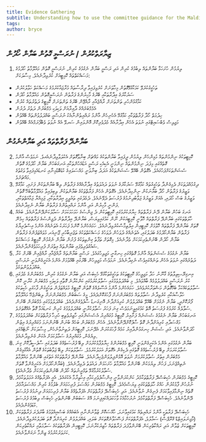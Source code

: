 ```yaml
---
title: Evidence Gathering
subtitle: Understanding how to use the committee guidance for the Maldives Parliament
tags: 
author: bryce
---
```


<h2>ޒިޔާރަތްކުރުން / ނުރަސްމީ ގޮތުން ބަޔާން ހޯދުން</h2>

<ol>
<li>ލިޔުމުން ހުށަހަޅާ ބަޔާންތައް ލިބުމުގެ ކުރިން އަދި ރަސްމީ ބަޔާން ނެގުމުގެ ކުރިން، ނުރަސްމީ ގޮތުން މައުލޫމާތު ހޯދުމުގެ މަސައްކަތްތައް ކޮމިޓީއަށް ކުރެވިދާނެއެވެ. މިސާލަކަށް: </li>
</ol>
<ul>
<li>ތަހުގީގުކުރެވޭ ކަމަކާގުޅޭގޮތުން މިހާތަނަށް ކުރެވިފައިވާ ދިރާސާތައް މުރާޖައާކުރުމުގެ މަސައްކަތް ހަވާލުކުރުން</li>
<li>ސަރުކާރުގެ އިދާރާތަކާއި ބޭރުގެ މާހިރުންގެ ފަރާތުން ނުރަސްމީގޮތުން މައުލޫމާތު ހޯދުން</li>
<li>ކަމާގުޅުންހުރި ތަންތަނަށް ރާއްޖެއާއި ރާއްޖޭން ބޭރުގެ ތަންތަނަށް ކޮމިޓީގެ ދަތުރުތައް ކުރުން</li>
<li>އެމެމްބަރެއްގެ ދާއިރާއަށް ވަކިވަކި މެމްބަރުން ދަތުރު ދުރުން</li>
<li>ހިދުމަތް ހޯދާ ފަރާތްތަކާއި ކަމާގުޅޭ އެހެނިހެން އާންމު ރައްޔިތުންނާއެކު ނުރަސްމީ ބައްދަލުވުންތައް ބޭއްވުން</li>
<li>މަޖިލިސް ވެބްސައިޓްގައި ނުވަތަ އެހެން އިދާރާއެއް މެދުވެރިކޮށް އޮންލައިން ސަރވޭ އެއް ނުވަތަ ވެބްފޯރަމްއެއް ބޭއްވުން</li>
</ul>

<h2>ބަޔާންދޭ ފަރާތްތައް އަދި ބަޔާންނެގުން</h2>

<ol start="2">
<li>ކޮމިޓީތަކުގެ ނިންމުންތައް މުޅިންހެން ލިޔުމުން ދީފައިވާ ބަޔާންތަކުގެ މައްޗަށް ބިނާވާގޮތަށް އެކުލަވާވިދާނެއެއވެ. ނަމަވެސް އާންމު ގޮތެއްގައި މިފަދަ ނިންމުންތައް ނިންމަނީ އެކިއެކި ރަސްމީ އަޑުއެހުންތަކާއި އަނގަބަހުން ބަޔާން ހޯދުމުގެ ގޮތުން ސެޝަންތަކަށްފަހުގައެވެ. އެގޮތުން ބޭއްވޭ ސެޝަންތަކުގެ އަދަދު ބިނާވަނީ މައްސަލައިގެ ކުޑަބޮޑުމިނާއި ކަނޑައެޅިފައިވާ ވަގުތުގެ މައްޗަށެވެ. </li>
<li>ދިގުމުއްދަތަކަށް ދެމިގެންދާ ތަހުގީގުތައް ކަމާގުޅޭ ސަރުކާރުގެ ނުވަތަ ދައުލަތުގެ އިދާރާއެއްގެ ފަރާތުން ލިބޭ ބަޔާންތަކުން ފަށައި، ކަމާގުޅޭ ވަޒީރުގެ ފަރާތުން ހޯދާ ބަޔާނަކުން ނިންމިދާނެއެވެ. އެގޮތުން އެހެން ފަރާތްތަކުގެ ބަޔާންތަކުން ލިބިފައިވާ މައުލޫމާތާބެހޭ ގޮތުން ވަޒީރުގެ ބަސް ހޯދައި، އެއަށް ވަޒީރުގެ ޖަވާބުދިނުމުގެ ފުރުސަތު ދެވޭނެއެވެ. ދެމެދުގައި ތައުލީމީ އިދާރާތަކާއި، ޖަމިއްޔާ ޖަމާއަތްތަކާއި، ފަންނީ މާހިރުން އަދި އާންމު ރައްޔިތުންގެ ފަރާތުން ބަޔާން ނެގިދާނެއެވެ. </li>
<li>އަނގަ ބަހުން ބަޔާން ދޭނެ ފަރާތްތައް ހިޔާރުކުރުމުގައި ކޮމިޓީތަކުން ދެ ޖިންސުގެ ހަމަހަމަކަމަށް ސަމާލުކަންދޭންވާނެއެވެ. ބައެއް ހާލަތްތަކުގައި ބަޔާންދޭ ފަރާތްތައް ހޮވާނީ ކޮމިޓީއަކުން ނޫން ކަމުގައިވިޔަސް، ބަޔާންދޭ އިދާރާތުން ދެޖިންސުގެ ފަރާތްތައް ހިމެނޭ ގޮތަށް ބަޔާންދޭ ފަރާތްތައް ހޮވުމަށް ކޮމިޓީއިން އިލްތިމާސްކުރެވިދާނެއެވެ. ހަމައެހެންމެ ކޮންމެ ފަހަރަކު އެތަނެއްގެ އެންމެ އިސްވެރިޔާގެ ފަރާތުން ބަޔާންހޯދުމުގެ ބަދަލުގައި، އެތަނެއްގެ ދުވަހުން ދުވަހުގެ މަސައްކަތްތަކުގެ ތަޖުރިބާހުރި ޖޫނިއަރ މުވައްޒަފުންގެ ފަރާތުން ބަޔާން ހޯދުން ބޭނުންތެރިކަމަކަށް ވެދާނެއެވެ. މިގޮތަށް ތަފާތު ގިންތިތަކުގެ ފުށުން ބަޔާން ނެގުމުން ކޮމިޓީގެ މަސައްކަތް ޝައުގުވެރިވެފައި ބަޔާންތައް އިތުރަށް ފުރިހަމަވެގެންދާނެއެވެ. </li>
<li>ބަޔާން ނެގުމުގެ ސެޝަންތައް އާންމު ގޮތެއްގައި ހިނގާނީ މަޖިލިހުގައެވެ. ރަސްމީ ބަޔާންތައް ރާއްޖެއާއި ރާއްޖެއިން ބޭރަށް ކުރާ ދަތުރެއްގައި ނުވަތަ އެހެން ތަނެއްގައިވެސް ނެގިދާނެއެވެ. ނަމަވެސް މަޖިލިހުން ބޭރުގައި ބޭއްވުމަށް އެންމެ އެކަށީގެންވަނީ ނުރަސްމީ ބައްދަލުވުންތަކެވެ. </li>
<li>އިނގިރޭސިވިލާތުގެ ގާނޫނު ހަދާ މަޖިލީހުގެ ކޮމިޓީތަކުގެ ތަހުގީގުތަކާގުޅޭ ހެކިބަސް އަދި ބަޔާން ނެގުމުގެ ކުރިން، މެމްބަރުންގެ މެދުގައި ކުރު ނުރަސްމީ ބައްދަލުވުމެއް ބާއްވައެވެ. މި ބައްދަލުވުމުގައި ސުވާލުކުރުމުގައި ކަންކުރާނެ ގޮތާއި ވަކިވަކި މެމްބަރުން ކުރާނީ ކޮން ސުވާލުތަކެއްކަމާ ބެހޭގޮތުން މަޝްވަރާކުރެވެއެވެ. ހަމައެހެންމެ އާންމު އުސޫލެއްގެ ގޮތުން ކޮމިޓީގެ މުވައްޒަފުން ތަހުގީގުން ފާހަގަވި ހެކިތަކުގެ ހުލާސާއަކާއި ކުރެވިދާނެ ސުވާލުތައް މެމްބަރުންނަށް ފާހަގަކޮށްދެއެވެ. މީގެ ސަބަބުން މެމްބަރުންނަށް ލިބެންޖެހޭ މައުލޫމާތު ފޯރުކޮށްދީ، ބަޔާން ނެގުމަށް ބޭއްވޭ ބައްދަލުވުން ކުރިއަށްދާނެ އޮނިގަނޑު ސާފުވެގެންދެއެވެ. ބައްދަލުވުމުގައި މެމްބަރުން ބޭނުން ސުވާލެއް ކުރުމުގެ ފުރުސަތު އޮތް ކަމުގައިވީނަމަވެސް ގިނަ ފަހަރު ސުވާލުކުރާނީ ބައްދަލުވުމުގެ ކުރިން ކަނޑައަޅާ ގޮތާ އެއްގޮތަށެވެ. </li>
<li>އަނގަބަހުން ބަޔާން ނެގުމުގެ ސެޝަނެއް ފަށާއިރު ކޮމިޓީގެ މުގައްރިރު އެސެޝަންގައި ހާޒިރުވެތިބި ހުރިހާ ފަރާތްތަކަށް ބައްދަލުވުމުގެ މަގްސަދާއި ކުރިއަށްދާނެ ގޮތް ސާފުކޮށްދޭންވާނެއެވެ. އެހެން މެމްބަރުން ބަހެއް ބުނަން ބޭނުންނަމަ މުގައްރިރުގެ އިޒުން ހޯދަންވާނެއެވެ. އަދި ސެޝަން ހިނގަމުންދާއިރު ކަމެއް ފާހަގަކުރަން އެދޭނަމަ، ކޮމިޓީއަށް ދަތިނުވާނެހެން، މިސާލަކަށް ނޯޓެއްގައި ލިޔެގެން، މުގައްރިރުގެ ސަމާލުކަމަށް އެކަން ގެނެވިދާނެއެވެ. </li>
<li>ބަޔާން ނެގުމުގައި އެންމެ އެކަށީގެންވަނީ ކޮމިޓީ މެމްބަރުންގެ ހިޔާލުފާޅުކުރުމަށް ލިބޭ ފުރުސަތެއްގެ ބަދަލުގައި ސާފުސީދާކޮށް ގިނަ ސުވާލުކުރަމަށް ލިބޭ ފުރުސަތެއްގެ ގޮތުގައި ދެކިގެން އެގޮތަށް އަމަލުކުރުމެވެ. ސުވާލުތަކަށް ލިބޭ ޖަވާބުތަކުގެ ގޮތުން އެއާގުޅިގެން މެމްބަރުން އިތުރު ސުވާލުކުރުމަށް ނުވަތަ އޮޅުންފިލުވަންޖެހިދާނެއެވެ. ބަޔާންދޭ ފަރާތްތަކުގެ އަތުގައި ބޭނުންވާ މައުލޫމާތު ނެތިއްޖެނަމަ، ފަހުން ލިޔުމަކުން ބޭނުންވާ މައުލޫމާތު ހުށަހަޅަން ދައުވަތު ދެވިދާނެއެވެ. (ބަޔާންހޯދުމަށް އެކަށީގެންވާ ގޮތަށް ސުވާލުކުރުމާގުޅޭ ތަމްރީނުތައް ހޯދުން ބޭނުންތެރިކަމަކަށް ވެދާނެއެވެ). </li>
<li>ކޮމިޓީގެ މެމްބަރުން ހެކިބަސްދޭ ފަރާތްތަކާމެދު ކަންކުރަންވާނީ އިންސާފުވެރިކަމާއި އިހުތިރާމާ އެކުގައެވެ. އެއީ އެފަރާތެއްގެ އަމަލުތަކާމެދު ނުރުހުން ފާޅުކުރުން ހައްގު ހާލަތްތަކުގައި ވިޔަސްމެއެވެ. ކޮމިޓީގެ މެމްބަރުން މައްސަލަ ފުރިހަމައަށް ބެލުމުގެ ކުރިން މައްސަލައާމެދު ގޮތެއް ނިންމާފައިވާކަމަށް ފެނިގެން ނުވާނެއެވެ. އަދި ހެކިބަސްދޭ ފަރާތްތަކަށް އެފަރާތެއްގެ ބަޔާން ފުރިހަމައަށް ދިނުމުގެ ފުރުސަތު ދޭންވާނެއެވެ. ހެކިބަސްދޭ ފަރާތްތަކާމެދު ނުރުހުމާއެކު ވާހަކަދައްކައިފިނަމަ އޭގެ ސަބަބުން ބޭނުންތެރި ހެކިބަސް ލިބުމުގެ ފުރުސަތު ކުޑަވެގެންދެއެވެ.</li>
<li>ހެކިބަސްދޭ ފަރާތަކީ އާންމު ރައްޔިތެއް ކަމުގައިވާނަމަ، ހާއްސަކޮށް ޒުވާނުންނާއި އެބައެއްގެ ބަސްއިއްވުމުގެ ބާރުދެރަ ފަރާތްތަކަށް (މާޖިނަލައިޒްޑް ގްރޫޕްސް) ސަމާލުވެ، އެފަރާތްތަކަށް ފަސޭހަވާނެގޮތަކަށް ބަލައި، ބައްދަލުވުން ކުރިއަށްދާ ގޮތަ ބަދަލުކުރެވިދާނެއެވެ. ކޮމިޓީތަކަށް ޒުވާން އަދި ރައްކާތެރިކަން ބޭނުންވާފަދަ ފަރާތްތައް ހާޒިރުކުރާނަމަ، ކޮމިޓީއިން އެފަރާތްތަކުގެ ސަލާމަތާއި ރައްކާތެރިކަން ކަށަވަރުކުރުމުގެ ޒިންމާ ނަގަންވާނެއެވެ.</li>
</ol>


